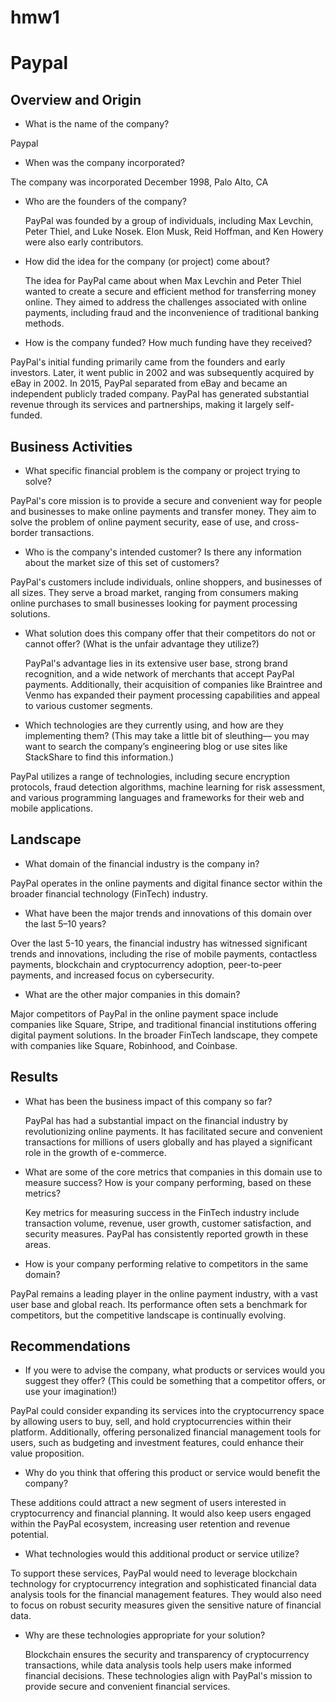 # hmw1

# Paypal

## Overview and Origin

* What is the name of the company?

Paypal

* When was the company incorporated?

The company was incorporated December 1998, Palo Alto, CA
  
* Who are the founders of the company?

  PayPal was founded by a group of individuals, including Max Levchin, Peter Thiel, and Luke Nosek. Elon Musk, Reid Hoffman, and Ken Howery were also early contributors.

* How did the idea for the company (or project) come about?

  The idea for PayPal came about when Max Levchin and Peter Thiel wanted to create a secure and efficient method for transferring money online. They aimed to address the challenges associated with online payments, including fraud and the inconvenience of traditional banking methods.


* How is the company funded? How much funding have they received?

PayPal's initial funding primarily came from the founders and early investors. Later, it went public in 2002 and was subsequently acquired by eBay in 2002. In 2015, PayPal separated from eBay and became an independent publicly traded company. PayPal has generated substantial revenue through its services and partnerships, making it largely self-funded.

## Business Activities

* What specific financial problem is the company or project trying to solve?

PayPal's core mission is to provide a secure and convenient way for people and businesses to make online payments and transfer money. They aim to solve the problem of online payment security, ease of use, and cross-border transactions.

* Who is the company's intended customer?  Is there any information about the market size of this set of customers?

PayPal's customers include individuals, online shoppers, and businesses of all sizes. They serve a broad market, ranging from consumers making online purchases to small businesses looking for payment processing solutions.

* What solution does this company offer that their competitors do not or cannot offer? (What is the unfair advantage they utilize?)

  PayPal's advantage lies in its extensive user base, strong brand recognition, and a wide network of merchants that accept PayPal payments. Additionally, their acquisition of companies like Braintree and Venmo has expanded their payment processing capabilities and appeal to various customer segments.

* Which technologies are they currently using, and how are they implementing them? (This may take a little bit of sleuthing–– you may want to search the company’s engineering blog or use sites like StackShare to find this information.)

PayPal utilizes a range of technologies, including secure encryption protocols, fraud detection algorithms, machine learning for risk assessment, and various programming languages and frameworks for their web and mobile applications.

## Landscape

* What domain of the financial industry is the company in?
  
PayPal operates in the online payments and digital finance sector within the broader financial technology (FinTech) industry.

* What have been the major trends and innovations of this domain over the last 5–10 years?

Over the last 5-10 years, the financial industry has witnessed significant trends and innovations, including the rise of mobile payments, contactless payments, blockchain and cryptocurrency adoption, peer-to-peer payments, and increased focus on cybersecurity.

* What are the other major companies in this domain?

Major competitors of PayPal in the online payment space include companies like Square, Stripe, and traditional financial institutions offering digital payment solutions. In the broader FinTech landscape, they compete with companies like Square, Robinhood, and Coinbase.

## Results

* What has been the business impact of this company so far?

  PayPal has had a substantial impact on the financial industry by revolutionizing online payments. It has facilitated secure and convenient transactions for millions of users globally and has played a significant role in the growth of e-commerce.

* What are some of the core metrics that companies in this domain use to measure success? How is your company performing, based on these metrics?

  Key metrics for measuring success in the FinTech industry include transaction volume, revenue, user growth, customer satisfaction, and security measures. PayPal has consistently reported growth in these areas.

* How is your company performing relative to competitors in the same domain?

PayPal remains a leading player in the online payment industry, with a vast user base and global reach. Its performance often sets a benchmark for competitors, but the competitive landscape is continually evolving.

## Recommendations

* If you were to advise the company, what products or services would you suggest they offer? (This could be something that a competitor offers, or use your imagination!)

PayPal could consider expanding its services into the cryptocurrency space by allowing users to buy, sell, and hold cryptocurrencies within their platform. Additionally, offering personalized financial management tools for users, such as budgeting and investment features, could enhance their value proposition.

* Why do you think that offering this product or service would benefit the company?

These additions could attract a new segment of users interested in cryptocurrency and financial planning. It would also keep users engaged within the PayPal ecosystem, increasing user retention and revenue potential.

* What technologies would this additional product or service utilize?

To support these services, PayPal would need to leverage blockchain technology for cryptocurrency integration and sophisticated financial data analysis tools for the financial management features. They would also need to focus on robust security measures given the sensitive nature of financial data.

* Why are these technologies appropriate for your solution?

  Blockchain ensures the security and transparency of cryptocurrency transactions, while data analysis tools help users make informed financial decisions. These technologies align with PayPal's mission to provide secure and convenient financial services.
